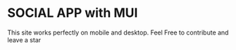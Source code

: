 # SOCIAL APP with MUI
This site works perfectly on mobile and desktop. Feel Free to contribute and leave a star
